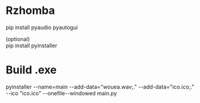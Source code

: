 # Rzhomba  
pip install pyaudio pyautogui  

(optional)  
pip install pyinstaller  
  
# Build .exe
pyinstaller --name=main --add-data="wouea.wav;." --add-data="ico.ico;." --ico "ico.ico" --onefile--windowed main.py